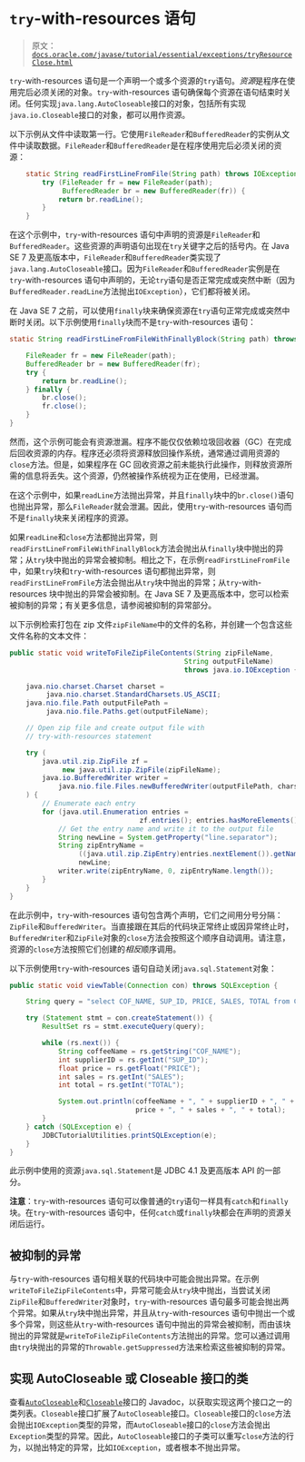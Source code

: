 # `try`-with-resources 语句

> 原文：[`docs.oracle.com/javase/tutorial/essential/exceptions/tryResourceClose.html`](https://docs.oracle.com/javase/tutorial/essential/exceptions/tryResourceClose.html)

`try`-with-resources 语句是一个声明一个或多个资源的`try`语句。*资源*是程序在使用完后必须关闭的对象。`try`-with-resources 语句确保每个资源在语句结束时关闭。任何实现`java.lang.AutoCloseable`接口的对象，包括所有实现`java.io.Closeable`接口的对象，都可以用作资源。

以下示例从文件中读取第一行。它使用`FileReader`和`BufferedReader`的实例从文件中读取数据。`FileReader`和`BufferedReader`是在程序使用完后必须关闭的资源：

```java
	static String readFirstLineFromFile(String path) throws IOException {
	    try (FileReader fr = new FileReader(path);
	         BufferedReader br = new BufferedReader(fr)) {
	        return br.readLine();
	    }
	}	

```

在这个示例中，`try`-with-resources 语句中声明的资源是`FileReader`和`BufferedReader`。这些资源的声明语句出现在`try`关键字之后的括号内。在 Java SE 7 及更高版本中，`FileReader`和`BufferedReader`类实现了`java.lang.AutoCloseable`接口。因为`FileReader`和`BufferedReader`实例是在`try`-with-resources 语句中声明的，无论`try`语句是否正常完成或突然中断（因为`BufferedReader.readLine`方法抛出`IOException`），它们都将被关闭。

在 Java SE 7 之前，可以使用`finally`块来确保资源在`try`语句正常完成或突然中断时关闭。以下示例使用`finally`块而不是`try`-with-resources 语句：

```java
static String readFirstLineFromFileWithFinallyBlock(String path) throws IOException {

    FileReader fr = new FileReader(path);
    BufferedReader br = new BufferedReader(fr);
    try {
        return br.readLine();
    } finally {
        br.close();
        fr.close();
    }
}

```

然而，这个示例可能会有资源泄漏。程序不能仅仅依赖垃圾回收器（GC）在完成后回收资源的内存。程序还必须将资源释放回操作系统，通常通过调用资源的`close`方法。但是，如果程序在 GC 回收资源之前未能执行此操作，则释放资源所需的信息将丢失。这个资源，仍然被操作系统视为正在使用，已经泄漏。

在这个示例中，如果`readLine`方法抛出异常，并且`finally`块中的`br.close()`语句也抛出异常，那么`FileReader`就会泄漏。因此，使用`try`-with-resources 语句而不是`finally`块来关闭程序的资源。

如果`readLine`和`close`方法都抛出异常，则`readFirstLineFromFileWithFinallyBlock`方法会抛出从`finally`块中抛出的异常；从`try`块中抛出的异常会被抑制。相比之下，在示例`readFirstLineFromFile`中，如果`try`块和`try`-with-resources 语句都抛出异常，则`readFirstLineFromFile`方法会抛出从`try`块中抛出的异常；从`try`-with-resources 块中抛出的异常会被抑制。在 Java SE 7 及更高版本中，您可以检索被抑制的异常；有关更多信息，请参阅被抑制的异常部分。

以下示例检索打包在 zip 文件`zipFileName`中的文件的名称，并创建一个包含这些文件名称的文本文件：

```java
public static void writeToFileZipFileContents(String zipFileName,
                                           String outputFileName)
                                           throws java.io.IOException {

    java.nio.charset.Charset charset =
         java.nio.charset.StandardCharsets.US_ASCII;
    java.nio.file.Path outputFilePath =
         java.nio.file.Paths.get(outputFileName);

    // Open zip file and create output file with 
    // try-with-resources statement

    try (
        java.util.zip.ZipFile zf =
             new java.util.zip.ZipFile(zipFileName);
        java.io.BufferedWriter writer = 
            java.nio.file.Files.newBufferedWriter(outputFilePath, charset)
    ) {
        // Enumerate each entry
        for (java.util.Enumeration entries =
                                zf.entries(); entries.hasMoreElements();) {
            // Get the entry name and write it to the output file
            String newLine = System.getProperty("line.separator");
            String zipEntryName =
                 ((java.util.zip.ZipEntry)entries.nextElement()).getName() +
                 newLine;
            writer.write(zipEntryName, 0, zipEntryName.length());
        }
    }
}

```

在此示例中，`try`-with-resources 语句包含两个声明，它们之间用分号分隔：`ZipFile`和`BufferedWriter`。当直接跟在其后的代码块正常终止或因异常终止时，`BufferedWriter`和`ZipFile`对象的`close`方法会按照这个顺序自动调用。请注意，资源的`close`方法按照它们创建的*相反*顺序调用。

以下示例使用`try`-with-resources 语句自动关闭`java.sql.Statement`对象：

```java
public static void viewTable(Connection con) throws SQLException {

    String query = "select COF_NAME, SUP_ID, PRICE, SALES, TOTAL from COFFEES";

    try (Statement stmt = con.createStatement()) {
        ResultSet rs = stmt.executeQuery(query);

        while (rs.next()) {
            String coffeeName = rs.getString("COF_NAME");
            int supplierID = rs.getInt("SUP_ID");
            float price = rs.getFloat("PRICE");
            int sales = rs.getInt("SALES");
            int total = rs.getInt("TOTAL");

            System.out.println(coffeeName + ", " + supplierID + ", " + 
                               price + ", " + sales + ", " + total);
        }
    } catch (SQLException e) {
        JDBCTutorialUtilities.printSQLException(e);
    }
}

```

此示例中使用的资源`java.sql.Statement`是 JDBC 4.1 及更高版本 API 的一部分。

**注意**：`try`-with-resources 语句可以像普通的`try`语句一样具有`catch`和`finally`块。在`try`-with-resources 语句中，任何`catch`或`finally`块都会在声明的资源关闭后运行。

## 被抑制的异常

与`try`-with-resources 语句相关联的代码块中可能会抛出异常。在示例`writeToFileZipFileContents`中，异常可能会从`try`块中抛出，当尝试关闭`ZipFile`和`BufferedWriter`对象时，`try`-with-resources 语句最多可能会抛出两个异常。如果从`try`块中抛出异常，并且从`try`-with-resources 语句中抛出一个或多个异常，则这些从`try`-with-resources 语句中抛出的异常会被抑制，而由该块抛出的异常就是`writeToFileZipFileContents`方法抛出的异常。您可以通过调用由`try`块抛出的异常的`Throwable.getSuppressed`方法来检索这些被抑制的异常。

## 实现 AutoCloseable 或 Closeable 接口的类

查看[`AutoCloseable`](https://docs.oracle.com/javase/8/docs/api/java/lang/AutoCloseable.html)和[`Closeable`](https://docs.oracle.com/javase/8/docs/api/java/io/Closeable.html)接口的 Javadoc，以获取实现这两个接口之一的类列表。`Closeable`接口扩展了`AutoCloseable`接口。`Closeable`接口的`close`方法会抛出`IOException`类型的异常，而`AutoCloseable`接口的`close`方法会抛出`Exception`类型的异常。因此，`AutoCloseable`接口的子类可以重写`close`方法的行为，以抛出特定的异常，比如`IOException`，或者根本不抛出异常。
